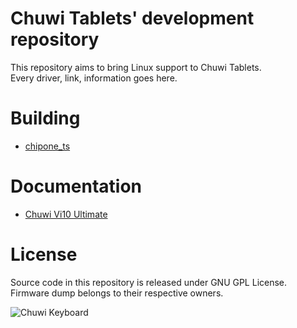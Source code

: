 # Chuwi Tablets' development repository

This repository aims to bring Linux support to Chuwi Tablets.<br>
Every driver, link, information goes here.

# Building
* [chipone_ts](https://github.com/Dax89/chuwi-dev/wiki/Building)

# Documentation
* [Chuwi Vi10 Ultimate](https://github.com/Dax89/chuwi-dev/wiki/Chuwi-Vi10-Ultimate)

# License
Source code in this repository is released under GNU GPL License.<br>
Firmware dump belongs to their respective owners.

![Chuwi Keyboard](https://dl.dropboxusercontent.com/u/40206233/Chuwi/chuwi_vi10u_desk.png)
